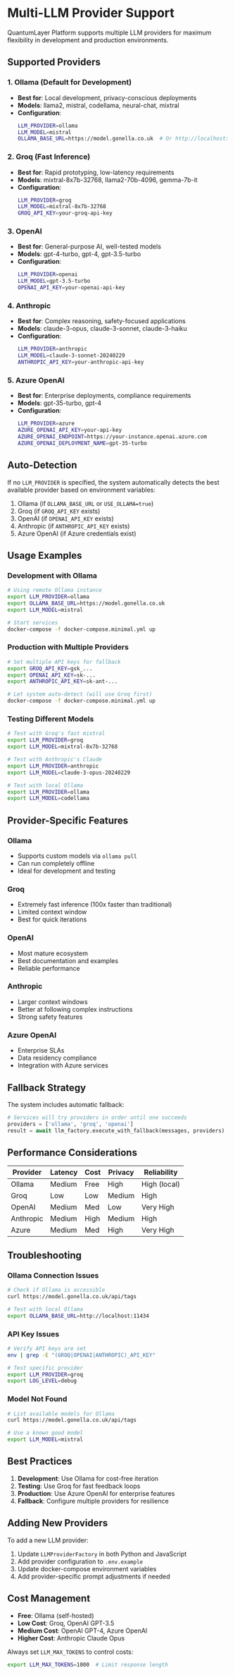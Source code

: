 # Multi-LLM Provider Support

QuantumLayer Platform supports multiple LLM providers for maximum flexibility in development and production environments.

## Supported Providers

### 1. **Ollama** (Default for Development)
- **Best for**: Local development, privacy-conscious deployments
- **Models**: llama2, mistral, codellama, neural-chat, mixtral
- **Configuration**:
  ```bash
  LLM_PROVIDER=ollama
  LLM_MODEL=mistral
  OLLAMA_BASE_URL=https://model.gonella.co.uk  # Or http://localhost:11434
  ```

### 2. **Groq** (Fast Inference)
- **Best for**: Rapid prototyping, low-latency requirements
- **Models**: mixtral-8x7b-32768, llama2-70b-4096, gemma-7b-it
- **Configuration**:
  ```bash
  LLM_PROVIDER=groq
  LLM_MODEL=mixtral-8x7b-32768
  GROQ_API_KEY=your-groq-api-key
  ```

### 3. **OpenAI**
- **Best for**: General-purpose AI, well-tested models
- **Models**: gpt-4-turbo, gpt-4, gpt-3.5-turbo
- **Configuration**:
  ```bash
  LLM_PROVIDER=openai
  LLM_MODEL=gpt-3.5-turbo
  OPENAI_API_KEY=your-openai-api-key
  ```

### 4. **Anthropic**
- **Best for**: Complex reasoning, safety-focused applications
- **Models**: claude-3-opus, claude-3-sonnet, claude-3-haiku
- **Configuration**:
  ```bash
  LLM_PROVIDER=anthropic
  LLM_MODEL=claude-3-sonnet-20240229
  ANTHROPIC_API_KEY=your-anthropic-api-key
  ```

### 5. **Azure OpenAI**
- **Best for**: Enterprise deployments, compliance requirements
- **Models**: gpt-35-turbo, gpt-4
- **Configuration**:
  ```bash
  LLM_PROVIDER=azure
  AZURE_OPENAI_API_KEY=your-api-key
  AZURE_OPENAI_ENDPOINT=https://your-instance.openai.azure.com
  AZURE_OPENAI_DEPLOYMENT_NAME=gpt-35-turbo
  ```

## Auto-Detection

If no `LLM_PROVIDER` is specified, the system automatically detects the best available provider based on environment variables:

1. Ollama (if `OLLAMA_BASE_URL` or `USE_OLLAMA=true`)
2. Groq (if `GROQ_API_KEY` exists)
3. OpenAI (if `OPENAI_API_KEY` exists)
4. Anthropic (if `ANTHROPIC_API_KEY` exists)
5. Azure OpenAI (if Azure credentials exist)

## Usage Examples

### Development with Ollama
```bash
# Using remote Ollama instance
export LLM_PROVIDER=ollama
export OLLAMA_BASE_URL=https://model.gonella.co.uk
export LLM_MODEL=mistral

# Start services
docker-compose -f docker-compose.minimal.yml up
```

### Production with Multiple Providers
```bash
# Set multiple API keys for fallback
export GROQ_API_KEY=gsk_...
export OPENAI_API_KEY=sk-...
export ANTHROPIC_API_KEY=sk-ant-...

# Let system auto-detect (will use Groq first)
docker-compose -f docker-compose.minimal.yml up
```

### Testing Different Models
```bash
# Test with Groq's fast mixtral
export LLM_PROVIDER=groq
export LLM_MODEL=mixtral-8x7b-32768

# Test with Anthropic's Claude
export LLM_PROVIDER=anthropic
export LLM_MODEL=claude-3-opus-20240229

# Test with local Ollama
export LLM_PROVIDER=ollama
export LLM_MODEL=codellama
```

## Provider-Specific Features

### Ollama
- Supports custom models via `ollama pull`
- Can run completely offline
- Ideal for development and testing

### Groq
- Extremely fast inference (100x faster than traditional)
- Limited context window
- Best for quick iterations

### OpenAI
- Most mature ecosystem
- Best documentation and examples
- Reliable performance

### Anthropic
- Larger context windows
- Better at following complex instructions
- Strong safety features

### Azure OpenAI
- Enterprise SLAs
- Data residency compliance
- Integration with Azure services

## Fallback Strategy

The system includes automatic fallback:

```python
# Services will try providers in order until one succeeds
providers = ['ollama', 'groq', 'openai']
result = await llm_factory.execute_with_fallback(messages, providers)
```

## Performance Considerations

| Provider | Latency | Cost | Privacy | Reliability |
|----------|---------|------|---------|-------------|
| Ollama   | Medium  | Free | High    | High (local) |
| Groq     | Low     | Low  | Medium  | High |
| OpenAI   | Medium  | Med  | Low     | Very High |
| Anthropic| Medium  | High | Medium  | High |
| Azure    | Medium  | Med  | High    | Very High |

## Troubleshooting

### Ollama Connection Issues
```bash
# Check if Ollama is accessible
curl https://model.gonella.co.uk/api/tags

# Test with local Ollama
export OLLAMA_BASE_URL=http://localhost:11434
```

### API Key Issues
```bash
# Verify API keys are set
env | grep -E "(GROQ|OPENAI|ANTHROPIC)_API_KEY"

# Test specific provider
export LLM_PROVIDER=groq
export LOG_LEVEL=debug
```

### Model Not Found
```bash
# List available models for Ollama
curl https://model.gonella.co.uk/api/tags

# Use a known good model
export LLM_MODEL=mistral
```

## Best Practices

1. **Development**: Use Ollama for cost-free iteration
2. **Testing**: Use Groq for fast feedback loops
3. **Production**: Use Azure OpenAI for enterprise features
4. **Fallback**: Configure multiple providers for resilience

## Adding New Providers

To add a new LLM provider:

1. Update `LLMProviderFactory` in both Python and JavaScript
2. Add provider configuration to `.env.example`
3. Update docker-compose environment variables
4. Add provider-specific prompt adjustments if needed

## Cost Management

- **Free**: Ollama (self-hosted)
- **Low Cost**: Groq, OpenAI GPT-3.5
- **Medium Cost**: OpenAI GPT-4, Azure OpenAI
- **Higher Cost**: Anthropic Claude Opus

Always set `LLM_MAX_TOKENS` to control costs:
```bash
export LLM_MAX_TOKENS=1000  # Limit response length
```